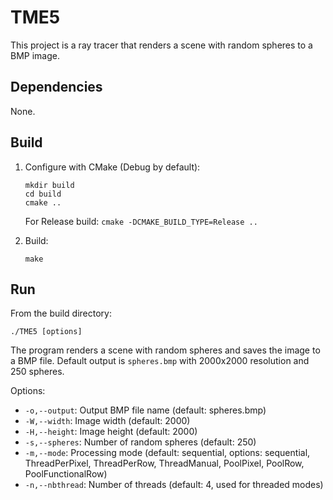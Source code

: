 # TME5

This project is a ray tracer that renders a scene with random spheres to a BMP image.

## Dependencies

None.

## Build

1. Configure with CMake (Debug by default):
   ```
   mkdir build
   cd build
   cmake ..
   ```
   For Release build: `cmake -DCMAKE_BUILD_TYPE=Release ..`

2. Build:
   ```
   make
   ```

## Run

From the build directory:
```
./TME5 [options]
```

The program renders a scene with random spheres and saves the image to a BMP file. Default output is `spheres.bmp` with 2000x2000 resolution and 250 spheres.

Options:
- `-o,--output`: Output BMP file name (default: spheres.bmp)
- `-W,--width`: Image width (default: 2000)
- `-H,--height`: Image height (default: 2000)
- `-s,--spheres`: Number of random spheres (default: 250)
- `-m,--mode`: Processing mode (default: sequential, options: sequential, ThreadPerPixel, ThreadPerRow, ThreadManual, PoolPixel, PoolRow, PoolFunctionalRow)
- `-n,--nbthread`: Number of threads (default: 4, used for threaded modes)